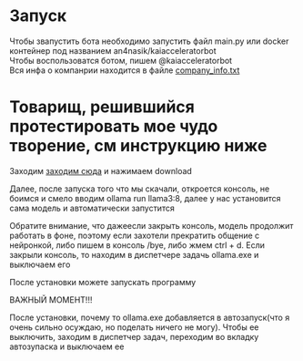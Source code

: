 <h1>Запуск</h1>
<p>Чтобы звапустить бота необходимо запустить файл main.py или docker контейнер под названием an4nasik/kaiacceleratorbot
<br>
Чтобы воспользоватся ботом, пишем @kaiacceleratorbot<br>
Вся инфа о компанрии находится в файле <a href="https://github.com/An4nasik/kaiacceleratorbot/blob/main/company_info.txt">company_info.txt</a></p>
<h1>Товарищ, решившийся протестировать мое чудо творение, см инструкцию ниже</h1>
<p>Заходим <a href="https://ollama.com/download">заходим сюда</a> и нажимаем download</p>
<p>Далее, после запуска того что мы скачали, откроется консоль, не боимся и смело вводим ollama run llama3:8, далее у нас установится сама модель и автоматически запустится</p>
<p>Обратите внимание, что дажеесли закрыть консоль, модель продолжит работать в фоне, поэтому если захотели прекратить общение с нейронкой, либо пишем в консоль /bye, либо жмем ctrl + d. Если закрыли консоль, то находим в диспетчере задачь ollama.exe и выключаем его</p>
<p>После установки можете запускать программу</p>
<p>ВАЖНЫЙ МОМЕНТ!!!</p>
<p>После установки, почему то ollama.exe добавляется в автозапуск(что я очень сильно осуждаю, но поделать ничего не могу). Чтобы ее выключить, заходим в диспетчер задач, переходим во вкладку автозупаска и выключаем ее</p>
